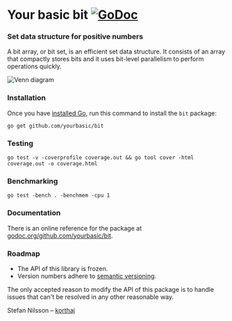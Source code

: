 # Your basic bit [![GoDoc](https://godoc.org/github.com/yourbasic/bit?status.svg)][godoc-bit]

### Set data structure for positive numbers

A bit array, or bit set, is an efficient set data structure.
It consists of an array that compactly stores bits and it uses
bit-level parallelism to perform operations quickly.

![Venn diagram](venn.png)

### Installation

Once you have [installed Go][golang-install], run this command
to install the `bit` package:

    go get github.com/yourbasic/bit

### Testing

    go test -v -coverprofile coverage.out && go tool cover -html coverage.out -o coverage.html

### Benchmarking

    go test -bench . -benchmem -cpu 1

### Documentation

There is an online reference for the package at
[godoc.org/github.com/yourbasic/bit][godoc-bit].

### Roadmap

* The API of this library is frozen.
* Version numbers adhere to [semantic versioning][sv].

The only accepted reason to modify the API of this package is to
handle issues that can't be resolved in any other reasonable way.

Stefan Nilsson – [korthaj](https://github.com/korthaj)

[godoc-bit]: https://godoc.org/github.com/yourbasic/bit
[golang-install]: http://golang.org/doc/install.html
[sv]: http://semver.org/
